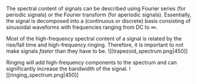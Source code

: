 The spectral content of signals can be described using Fourier series (for periodic signals) or the Fourier transform (for aperiodic signals). Essentially, the signal is decomposed into a (continuous or discrete) basis consisting of sinusoidal waveforms with frequencies ranging from DC to $\infty$.

Most of the high-frequency spectral content of a signal is related by the rise/fall time and high-frequency ringing. Therefore, it is important to not make signals _faster_ than they have to be.
![[trapezoid_spectrum.png|450]]

Ringing will add high-frequency components to the spectrum and can significantly increase the bandwidth of the signal.
![[ringing_spectrum.png|450]]